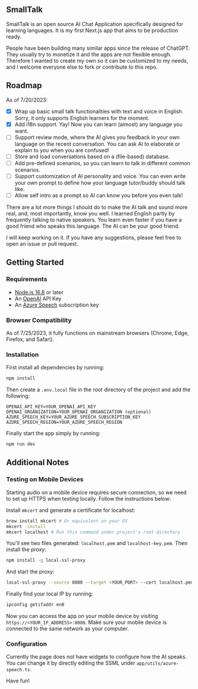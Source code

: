 ## SmallTalk

SmallTalk is an open source AI Chat Application specifically designed for learning languages. It is my first Next.js app that aims to be production ready.

People have been building many similar apps since the release of ChatGPT. They usually try to monetize it and the apps are not flexible enough. Therefore I wanted to create my own so it can be customized to my needs, and I welcome everyone else to fork or contribute to this repo.

## Roadmap

As of 7/20/2023:
- [X] Wrap up basic small talk functionalities with text and voice in English. Sorry, it only supports English learners for the moment.
- [X] Add i18n support. Yay! Now you can learn (almost) any language you want.
- [ ] Support review mode, where the AI gives you feedback in your own language on the recent conversation. You can ask AI to elaborate or explain to you when you are confused!
- [ ] Store and load conversations based on a (file-based) database.
- [ ] Add pre-defined scenarios, so you can learn to talk in different common scenarios.
- [ ] Support customization of AI personality and voice. You can even write your own prompt to define how your language tutor/buddy should talk like.
- [ ] Allow self intro as a prompt so AI can know you before you even talk!

There are a lot more things I should do to make the AI talk and sound more real, and, most importantly, know you well. I learned English partly by frequently talking to native speakers. You learn even faster if you have a good friend who speaks this language. The AI can be your good friend.

I will keep working on it. If you have any suggestions, please feel free to open an issue or pull request.

## Getting Started

### Requirements

- [Node.js 16.8](https://nodejs.org/) or later
- An [OpenAI](https://platform.openai.com/account/api-keys) API Key
- An [Azure Speech](https://speech.microsoft.com/) subscription key

### Browser Compatibility

As of 7/25/2023, it fully functions on mainstream browsers (Chrome, Edge, Firefox, and Safari).

### Installation

First install all dependencies by running:

```bash
npm install
```

Then create a `.env.local` file in the root directory of the project and add the following:

```
OPENAI_API_KEY=YOUR_OPENAI_API_KEY
OPENAI_ORGANIZATION=YOUR_OPENAI_ORGANIZATION (optional)
AZURE_SPEECH_KEY=YOUR_AZURE_SPEECH_SUBSCRIPTION_KEY
AZURE_SPEECH_REGION=YOUR_AZURE_SPEECH_REGION
```

Finally start the app simply by running:

```bash
npm run dev
```

## Additional Notes

### Testing on Mobile Devices

Starting audio on a mobile device requires secure connection, so we need to set up HTTPS when testing locally. Follow the instructions below:

Install `mkcert` and generate a certificate for localhost:

```bash
brew install mkcert # Or equivalent on your OS
mkcert -install
mkcert localhost # Run this command under project's root directory
```

You'll see two files generated: `localhost.pem` and `localhost-key.pem`. Then install the proxy:

```bash
npm install -g local-ssl-proxy
```

And start the proxy:

```bash
local-ssl-proxy --source 8080 --target <YOUR_PORT> --cert localhost.pem --key localhost-key.pem # <YOUR_PORT> is the port started by Next.js, which is 3000 by default
```

Finally find your local IP by running:

```bash
ipconfig getifaddr en0
```

Now you can access the app on your mobile device by visiting `https://<YOUR_IP_ADDRESS>:8080`. Make sure your mobile device is connected to the same network as your computer.

### Configuration

Currently the page does not have widgets to configure how the AI speaks. You can change it by directly editing the SSML under `app/utils/azure-speech.ts`.

Have fun!